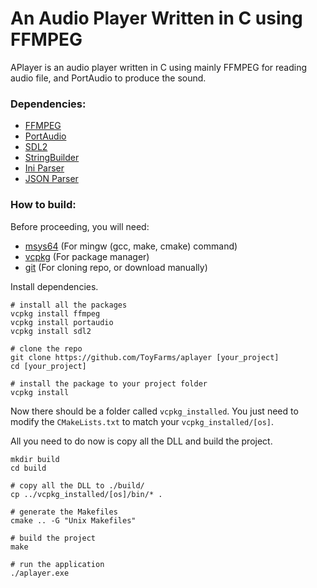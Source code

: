# An Audio Player Written in C using FFMPEG

APlayer is an audio player written in C using mainly FFMPEG for reading audio file, and PortAudio to produce the sound.

### Dependencies:
* [FFMPEG](https://github.com/FFmpeg/FFmpeg)
* [PortAudio](https://github.com/PortAudio/portaudio)
* [SDL2](https://github.com/libsdl-org/SDL)
* [StringBuilder](https://github.com/cavaliercoder/c-stringbuilder)
* [Ini Parser](https://github.com/benhoyt/inih)
* [JSON Parser](https://github.com/DaveGamble/cJSON)

### How to build:

Before proceeding, you will need:

* [msys64](https://www.msys2.org/) (For mingw (gcc, make, cmake) command)
* [vcpkg](https://github.com/microsoft/vcpkg) (For package manager)
* [git](https://git-scm.com/) (For cloning repo, or download manually)

Install dependencies.
```Shell
# install all the packages
vcpkg install ffmpeg
vcpkg install portaudio
vcpkg install sdl2

# clone the repo
git clone https://github.com/ToyFarms/aplayer [your_project]
cd [your_project]

# install the package to your project folder
vcpkg install
```

Now there should be a folder called `vcpkg_installed`. You just need to modify the `CMakeLists.txt` to match your `vcpkg_installed/[os]`.

All you need to do now is copy all the DLL and build the project.

```Shell
mkdir build
cd build

# copy all the DLL to ./build/
cp ../vcpkg_installed/[os]/bin/* .

# generate the Makefiles
cmake .. -G "Unix Makefiles"

# build the project
make

# run the application
./aplayer.exe
```